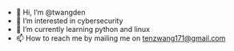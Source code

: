 - 👋 Hi, I’m @twangden
- 👀 I’m interested in cybersecurity
- 🌱 I’m currently learning python and linux
- 📫 How to reach me by mailing me on tenzwang171@gmail.com

<!---
twngdn/twngdn is a ✨ special ✨ repository because its `README.md` (this file) appears on your GitHub profile.
You can click the Preview link to take a look at your changes.
--->
